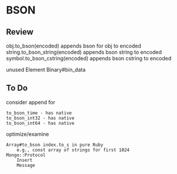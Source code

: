 BSON
====

Review
------
obj.to_bson(encoded) appends bson for obj to encoded
string.to_bson_string(encoded) appends bson string to encoded
symbol.to_bson_cstring(encoded) appends bson cstring to encoded

unused
    Element
    Binary#bin_data

To Do
-----

consider append for

    to_bson_time - has native
    to_bson_int32 - has native
    to_bson_int64 - has native

optimize/examine

    Array#to_bson index.to_s in pure Ruby
        e.g., const array of strings for first 1024
    Mongo::Protocol
        Insert
        Message
